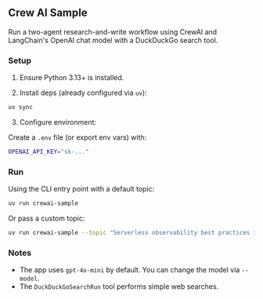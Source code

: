 ## Crew AI Sample

Run a two-agent research-and-write workflow using CrewAI and LangChain's OpenAI chat model with a DuckDuckGo search tool.

### Setup

1) Ensure Python 3.13+ is installed.

2) Install deps (already configured via `uv`):

```bash
uv sync
```

3) Configure environment:

Create a `.env` file (or export env vars) with:

```bash
OPENAI_API_KEY="sk-..."
```

### Run

Using the CLI entry point with a default topic:

```bash
uv run crewai-sample
```

Or pass a custom topic:

```bash
uv run crewai-sample --topic "Serverless observability best practices in 2025"
```

### Notes

- The app uses `gpt-4o-mini` by default. You can change the model via `--model`.
- The `DuckDuckGoSearchRun` tool performs simple web searches.

